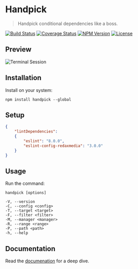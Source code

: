 Handpick
========

> Handpick conditional dependencies like a boss.

[![Build Status](https://img.shields.io/github/workflow/status/redaxmedia/handpick/ci.svg)](https://github.com/redaxmedia/handpick/actions?query=workflow:ci)
[![Coverage Status](https://coveralls.io/repos/github/redaxmedia/handpick/badge.svg)](https://coveralls.io/github/redaxmedia/handpick)
[![NPM Version](https://img.shields.io/npm/v/handpick.svg)](https://npmjs.com/package/handpick)
[![License](https://img.shields.io/npm/l/handpick.svg)](https://npmjs.com/package/handpick)


Preview
-------

![Terminal Session](https://raw.githubusercontent.com/redaxmedia/handpick/master/.github/terminal-session.svg?sanitize=true)


Installation
------------

Install on your system:

```
npm install handpick --global
```


Setup
-----

```json
{
	"lintDependencies":
	{
		"eslint": "8.0.0",
		"eslint-config-redaxmedia": "3.0.0"
	}
}
```


Usage
-----

Run the command:

```
handpick [options]

-V, --version
-C, --config <config>
-T, --target <target>
-F, --filter <filter>
-M, --manager <manager>
-R, --range <range>
-P, --path <path>
-h, --help
```


Documentation
-------------

Read the [documenation](https://redaxmedia.gitbook.io/handpick) for a deep dive.
